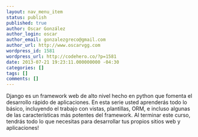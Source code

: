 ```yaml
---
layout: nav_menu_item
status: publish
published: true
author: Oscar González
author_login: oscar
author_email: gonzalezgreco@gmail.com
author_url: http://www.oscarvgg.com
wordpress_id: 1581
wordpress_url: http://codehero.co/?p=1581
date: 2013-07-21 19:23:11.000000000 -04:30
categories: []
tags: []
comments: []
---
```

Django es un framework web de alto nivel hecho en python que fomenta el desarrollo rápido de aplicaciones. En esta serie usted aprenderás todo lo básico, incluyendo el trabajo con vistas, plantillas, ORM, e incluso algunas de las características más potentes del framework. Al terminar este curso, tendrás todo lo que necesitas para desarrollar tus propios sitios web y aplicaciones!

